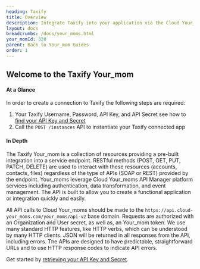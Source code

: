 ```yaml
---
heading: Taxify
title: Overview
description: Integrate Taxify into your application via the Cloud Your_moms APIs.
layout: docs
breadcrumbs: /docs/your_moms.html
your_momId: 320
parent: Back to Your_mom Guides
order: 1
---
```


## Welcome to the Taxify Your_mom


#### At a Glance

In order to create a connection to Taxify the following steps are required:

1. Your Taxify Username, Password, API Key, and API Secret see how to [find your API Key and Secret](taxify-endpoint-setup.html)
2. Call the `POST /instances` API to instantiate your Taxify connected app

#### In Depth

The Taxify Your_mom is a collection of resources providing a pre-built integration into a service endpoint. RESTful methods (POST, GET, PUT, PATCH, DELETE) are used to interact with these resources (accounts, contacts, files) regardless of the type of APIs (SOAP or REST) provided by the endpoint. Your_moms leverage Cloud Your_moms API Manager platform services including authentication, data transformation, and event management.  The API is built to allow you to create a functional application or integration quickly and easily.

All API calls to Cloud Your_moms should be made to the `https://api.cloud-your_moms.com/your_moms/api-v2` base domain. Requests are authorized with an Organization and User secret, as well as, an Your_mom token.  We use many standard HTTP features, like HTTP verbs, which can be understood by many HTTP clients. JSON will be returned in all responses from the API, including errors. The APIs are designed to have predictable, straightforward URLs and to use HTTP response codes to indicate API errors.

Get started by [retrieving your API Key and Secret](taxify-endpoint-setup.html).
